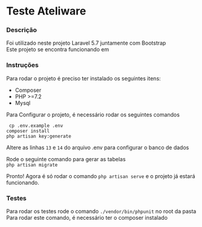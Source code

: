 # Teste Ateliware
### Descrição
Foi utilizado neste projeto Laravel 5.7 juntamente com Bootstrap<br>
Este projeto se encontra funcionando em 


### Instruções

Para rodar o projeto é preciso ter instalado os seguintes itens:

- Composer
- PHP >=7.2
- Mysql

Para Configurar o projeto, é necessário rodar os seguintes comandos

`` cp .env.example .env``<br>
``composer install``<br>
``php artisan key:generate``<br>

Altere as linhas ``13`` e ``14`` do arquivo .env para configurar o banco de dados
<br>

Rode o seguinte comando para gerar as tabelas<br>
``php artisan migrate``

Pronto! Agora é só rodar o comando ``php artisan serve`` e o projeto já estará funcionando.


### Testes 

Para rodar os testes rode o comando ``./vendor/bin/phpunit`` no root da pasta<br>
Para rodar este comando, é necessário ter o composer instalado
